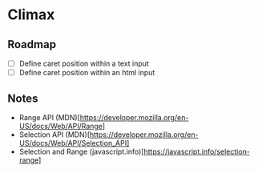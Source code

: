 # Climax

## Roadmap

-   [ ] Define caret position within a text input
-   [ ] Define caret position within an html input

## Notes

-   Range API (MDN)[https://developer.mozilla.org/en-US/docs/Web/API/Range]
-   Selection API (MDN)[https://developer.mozilla.org/en-US/docs/Web/API/Selection_API]
-   Selection and Range (javascript.info)[https://javascript.info/selection-range]
